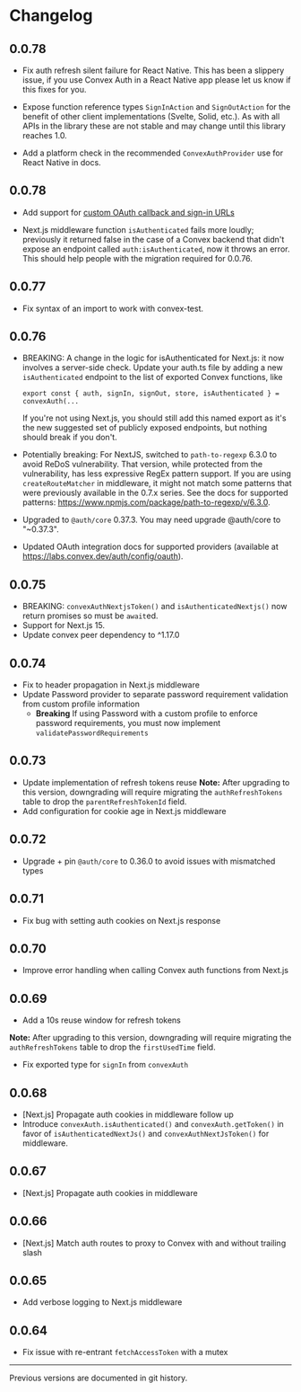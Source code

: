 # Changelog

## 0.0.78

- Fix auth refresh silent failure for React Native. This has been a slippery
  issue, if you use Convex Auth in a React Native app please let us know if this
  fixes for you.

- Expose function reference types `SignInAction` and `SignOutAction` for the
  benefit of other client implementations (Svelte, Solid, etc.). As with all
  APIs in the library these are not stable and may change until this library
  reaches 1.0.

- Add a platform check in the recommended `ConvexAuthProvider` use for React
  Native in docs.

## 0.0.78

- Add support for
  [custom OAuth callback and sign-in URLs](https://labs.convex.dev/auth/advanced#custom-callback-and-sign-in-urls)

- Next.js middleware function `isAuthenticated` fails more loudly; previously it
  returned false in the case of a Convex backend that didn't expose an endpoint
  called `auth:isAuthenticated`, now it throws an error. This should help people
  with the migration required for 0.0.76.

## 0.0.77

- Fix syntax of an import to work with convex-test.

## 0.0.76

- BREAKING: A change in the logic for isAuthenticated for Next.js: it now
  involves a server-side check. Update your auth.ts file by adding a new
  `isAuthenticated` endpoint to the list of exported Convex functions, like

  ```
  export const { auth, signIn, signOut, store, isAuthenticated } = convexAuth(...
  ```

  If you're not using Next.js, you should still add this named export as it's
  the new suggested set of publicly exposed endpoints, but nothing should break
  if you don't.

- Potentially breaking: For NextJS, switched to `path-to-regexp` 6.3.0 to avoid
  ReDoS vulnerability. That version, while protected from the vulnerability, has
  less expressive RegEx pattern support. If you are using `createRouteMatcher`
  in middleware, it might not match some patterns that were previously available
  in the 0.7.x series. See the docs for supported patterns:
  https://www.npmjs.com/package/path-to-regexp/v/6.3.0.
- Upgraded to `@auth/core` 0.37.3. You may need upgrade @auth/core to "~0.37.3".
- Updated OAuth integration docs for supported providers (available at
  https://labs.convex.dev/auth/config/oauth).

## 0.0.75

- BREAKING: `convexAuthNextjsToken()` and `isAuthenticatedNextjs()` now return
  promises so must be `await`ed.
- Support for Next.js 15.
- Update convex peer dependency to ^1.17.0

## 0.0.74

- Fix to header propagation in Next.js middleware
- Update Password provider to separate password requirement validation from
  custom profile information
  - **Breaking** If using Password with a custom profile to enforce password
    requirements, you must now implement `validatePasswordRequirements`

## 0.0.73

- Update implementation of refresh tokens reuse **Note:** After upgrading to
  this version, downgrading will require migrating the `authRefreshTokens` table
  to drop the `parentRefreshTokenId` field.
- Add configuration for cookie age in Next.js middleware

## 0.0.72

- Upgrade + pin `@auth/core` to 0.36.0 to avoid issues with mismatched types

## 0.0.71

- Fix bug with setting auth cookies on Next.js response

## 0.0.70

- Improve error handling when calling Convex auth functions from Next.js

## 0.0.69

- Add a 10s reuse window for refresh tokens

**Note:** After upgrading to this version, downgrading will require migrating
the `authRefreshTokens` table to drop the `firstUsedTime` field.

- Fix exported type for `signIn` from `convexAuth`

## 0.0.68

- [Next.js] Propagate auth cookies in middleware follow up
- Introduce `convexAuth.isAuthenticated()` and `convexAuth.getToken()` in favor
  of `isAuthenticatedNextJs()` and `convexAuthNextJsToken()` for middleware.

## 0.0.67

- [Next.js] Propagate auth cookies in middleware

## 0.0.66

- [Next.js] Match auth routes to proxy to Convex with and without trailing slash

## 0.0.65

- Add verbose logging to Next.js middleware

## 0.0.64

- Fix issue with re-entrant `fetchAccessToken` with a mutex

---

Previous versions are documented in git history.
